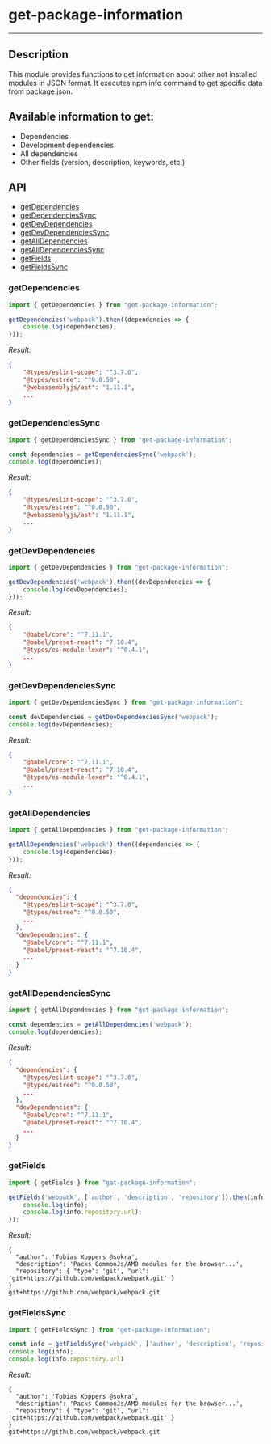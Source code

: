 # get-package-information

-----

## Description

This module provides functions to get information
about other not installed modules in JSON format. It executes npm
info command to get specific data from package.json.

## Available information to get:

- Dependencies
- Development dependencies
- All dependencies
- Other fields (version, description, keywords, etc.)

## API

- [getDependencies](#getdependencies)
- [getDependenciesSync](#getdependenciessync)
- [getDevDependencies](#getdevdependencies)
- [getDevDependenciesSync](#getdevdependenciessync)
- [getAllDependencies](#getalldependencies)
- [getAllDependenciesSync](#getalldependenciessync)  
- [getFields](#getfields)
- [getFieldsSync](#getfieldssync)

### getDependencies
```javascript
import { getDependencies } from "get-package-information";

getDependencies('webpack').then((dependencies => {
    console.log(dependencies);
})); 
```
_Result:_
```json
{
    "@types/eslint-scope": "^3.7.0",
    "@types/estree": "^0.0.50",
    "@webassemblyjs/ast": "1.11.1",
    ...
}
```

### getDependenciesSync
```javascript
import { getDependenciesSync } from "get-package-information";

const dependencies = getDependenciesSync('webpack'); 
console.log(dependencies);
```
_Result:_
```json
{
    "@types/eslint-scope": "^3.7.0",
    "@types/estree": "^0.0.50",
    "@webassemblyjs/ast": "1.11.1",
    ...
}
```

### getDevDependencies
```javascript
import { getDevDependencies } from "get-package-information";

getDevDependencies('webpack').then((devDependencies => {
    console.log(devDependencies);
})); 
```
_Result:_
```json
{
    "@babel/core": "^7.11.1",
    "@babel/preset-react": "7.10.4",
    "@types/es-module-lexer": "^0.4.1",
    ...
}
```

### getDevDependenciesSync
```javascript
import { getDevDependenciesSync } from "get-package-information";

const devDependencies = getDevDependenciesSync('webpack');
console.log(devDependencies);
```
_Result:_
```json
{
    "@babel/core": "^7.11.1",
    "@babel/preset-react": "7.10.4",
    "@types/es-module-lexer": "^0.4.1",
    ...
}
```

### getAllDependencies
```javascript
import { getAllDependencies } from "get-package-information";

getAllDependencies('webpack').then((dependencies => {
    console.log(dependencies);
})); 
```
_Result:_
```json
{
  "dependencies": {
    "@types/eslint-scope": "^3.7.0",
    "@types/estree": "^0.0.50",
    ...
  },
  "devDependencies": {
    "@babel/core": "^7.11.1",
    "@babel/preset-react": "^7.10.4",
    ...
  }
}
```

### getAllDependenciesSync
```javascript
import { getAllDependencies } from "get-package-information";

const dependencies = getAllDependencies('webpack');
console.log(dependencies);
```
_Result:_
```json
{
  "dependencies": {
    "@types/eslint-scope": "^3.7.0",
    "@types/estree": "^0.0.50",
    ...
  },
  "devDependencies": {
    "@babel/core": "^7.11.1",
    "@babel/preset-react": "^7.10.4",
    ...
  }
}
```

### getFields
```javascript
import { getFields } from "get-package-information";

getFields('webpack', ['author', 'description', 'repository']).then(info => {
    console.log(info);
    console.log(info.repository.url);
});
```
_Result:_
```json5
{
  "author": 'Tobias Koppers @sokra',
  "description": 'Packs CommonJs/AMD modules for the browser...',
  "repository": { "type": 'git', "url": 'git+https://github.com/webpack/webpack.git' }
}
git+https://github.com/webpack/webpack.git
```

### getFieldsSync
```javascript
import { getFieldsSync } from "get-package-information";

const info = getFieldsSync('webpack', ['author', 'description', 'repository']);
console.log(info);
console.log(info.repository.url)
```
_Result:_
```json5
{
  "author": 'Tobias Koppers @sokra',
  "description": 'Packs CommonJs/AMD modules for the browser...',
  "repository": { "type": 'git', "url": 'git+https://github.com/webpack/webpack.git' }
}
git+https://github.com/webpack/webpack.git
```

